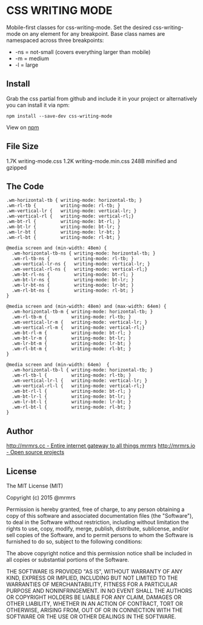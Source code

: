 # CSS WRITING MODE

  Mobile-first classes for css-writing-mode.
  Set the desired css-writing-mode on any element for any breakpoint.
  Base class names are namespaced across three breakpoints:

*  -ns = not-small (covers everything larger than mobile)
*  -m  = medium
*  -l  = large

## Install
Grab the css partial from github and include it in your project or alternatively
you can install it via npm:
```
npm install --save-dev css-writing-mode
```
View on [npm](https://www.npmjs.org/package/css-writing-mode)


## File Size

1.7K writing-mode.css
1.2K writing-mode.min.css
248B minified and gzipped

## The Code
```
.wm-horizontal-tb { writing-mode: horizontal-tb; }
.wm-rl-tb {         writing-mode: rl-tb; }
.wm-vertical-lr {   writing-mode: vertical-lr; }
.wm-vertical-rl {   writing-mode: vertical-rl;}
.wm-bt-rl {         writing-mode: bt-rl; }
.wm-bt-lr {         writing-mode: bt-lr; }
.wm-lr-bt {         writing-mode: lr-bt; }
.wm-rl-bt {         writing-mode: rl-bt; }

@media screen and (min-width: 48em) {
  .wm-horizontal-tb-ns { writing-mode: horizontal-tb; }
  .wm-rl-tb-ns {         writing-mode: rl-tb; }
  .wm-vertical-lr-ns {   writing-mode: vertical-lr; }
  .wm-vertical-rl-ns {   writing-mode: vertical-rl;}
  .wm-bt-rl-ns {         writing-mode: bt-rl; }
  .wm-bt-lr-ns {         writing-mode: bt-lr; }
  .wm-lr-bt-ns {         writing-mode: lr-bt; }
  .wm-rl-bt-ns {         writing-mode: rl-bt; }
}

@media screen and (min-width: 48em) and (max-width: 64em) {
  .wm-horizontal-tb-m { writing-mode: horizontal-tb; }
  .wm-rl-tb-m {         writing-mode: rl-tb; }
  .wm-vertical-lr-m {   writing-mode: vertical-lr; }
  .wm-vertical-rl-m {   writing-mode: vertical-rl;}
  .wm-bt-rl-m {         writing-mode: bt-rl; }
  .wm-bt-lr-m {         writing-mode: bt-lr; }
  .wm-lr-bt-m {         writing-mode: lr-bt; }
  .wm-rl-bt-m {         writing-mode: rl-bt; }
}

@media screen and (min-width: 64em)  {
  .wm-horizontal-tb-l { writing-mode: horizontal-tb; }
  .wm-rl-tb-l {         writing-mode: rl-tb; }
  .wm-vertical-lr-l {   writing-mode: vertical-lr; }
  .wm-vertical-rl-l {   writing-mode: vertical-rl;}
  .wm-bt-rl-l {         writing-mode: bt-rl; }
  .wm-bt-lr-l {         writing-mode: bt-lr; }
  .wm-lr-bt-l {         writing-mode: lr-bt; }
  .wm-rl-bt-l {         writing-mode: rl-bt; }
}

```

## Author

[http://mrmrs.cc - Entire internet gateway to all things mrmrs](http://mrmrs.cc)
[http://mrmrs.io - Open source projects](http://mrmrs.io)

## License

The MIT License (MIT)

Copyright (c) 2015 @mrmrs

Permission is hereby granted, free of charge, to any person obtaining a copy
of this software and associated documentation files (the "Software"), to deal
in the Software without restriction, including without limitation the rights
to use, copy, modify, merge, publish, distribute, sublicense, and/or sell
copies of the Software, and to permit persons to whom the Software is
furnished to do so, subject to the following conditions:

The above copyright notice and this permission notice shall be included in
all copies or substantial portions of the Software.

THE SOFTWARE IS PROVIDED "AS IS", WITHOUT WARRANTY OF ANY KIND, EXPRESS OR
IMPLIED, INCLUDING BUT NOT LIMITED TO THE WARRANTIES OF MERCHANTABILITY,
FITNESS FOR A PARTICULAR PURPOSE AND NONINFRINGEMENT. IN NO EVENT SHALL THE
AUTHORS OR COPYRIGHT HOLDERS BE LIABLE FOR ANY CLAIM, DAMAGES OR OTHER
LIABILITY, WHETHER IN AN ACTION OF CONTRACT, TORT OR OTHERWISE, ARISING FROM,
OUT OF OR IN CONNECTION WITH THE SOFTWARE OR THE USE OR OTHER DEALINGS IN
THE SOFTWARE.

